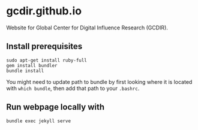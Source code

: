 # gcdir.github.io
Website for Global Center for Digital Influence Research (GCDIR).

## Install prerequisites
```
sudo apt-get install ruby-full
gem install bundler
bundle install
```

You might need to update path to bundle by first looking where it is located with `which bundle`,
then add that path to your `.bashrc`.

## Run webpage locally with
```
bundle exec jekyll serve
```
